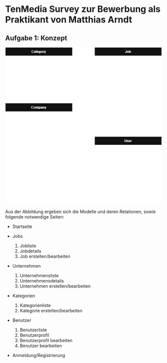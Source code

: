 # TenMedia Survey zur Bewerbung als Praktikant von Matthias Arndt

## Aufgabe 1: Konzept

![Abbildung ERM](tenmedia_survey_a1.drawio.png)

Aus der Abbildung ergeben sich die Modelle und deren Relationen, sowie folgende notwendige Seiten:
- Startseite

- Jobs
   1. Jobliste
   2. Jobdetails
   3. Job erstellen/bearbeiten

- Unternehmen
   1. Unternehmensliste
   2. Unternehmensdetails
   3. Unternehmen erstellen/bearbeiten

- Kategorien
   1. Kategorienliste
   2. Kategorie erstellen/bearbeiten

- Benutzer
   1. Benutzerliste
   2. Benutzerprofil
   3. Benutzerprofil bearbeiten
   4. Benutzer bearbeiten

- Anmeldung/Registrierung